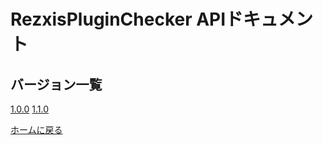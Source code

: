 # RezxisPluginChecker APIドキュメント
## バージョン一覧
[1.0.0](https://iku55.github.io/RezxisPluginChecker/docs/1.0.0/)
[1.1.0](https://iku55.github.io/RezxisPluginChecker/docs/1.1.0/)

[ホームに戻る](https://iku55.github.io/RezxisPluginChecker/)

